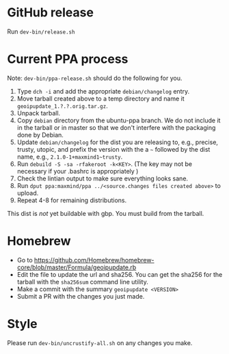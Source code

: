 # GitHub release

Run `dev-bin/release.sh`


# Current PPA process

Note: `dev-bin/ppa-release.sh` should do the following for you.

1. Type `dch -i` and add the appropriate `debian/changelog` entry.
2. Move tarball created above to a temp directory and
   name it `geoipupdate_1.?.?.orig.tar.gz`.
3. Unpack tarball.
4. Copy `debian` directory from the ubuntu-ppa branch. We do not include
   it in the tarball or in master so that we don't interfere with the
   packaging done by Debian.
5. Update `debian/changelog` for the dist you are releasing to, e.g.,
   precise, trusty, utopic, and prefix the version with the a `~` followed
   by the dist name, e.g., `2.1.0-1+maxmind1~trusty`.
6. Run `debuild -S -sa -rfakeroot -k<KEY>`. (The key may not be necessary
   if your .bashrc is appropriately )
7. Check the lintian output to make sure everything looks sane.
8. Run `dput ppa:maxmind/ppa ../<source.changes files created above>` to
   upload.
9. Repeat 4-8 for remaining distributions.

This dist is _not_ yet buildable with gbp. You must build from the tarball.


# Homebrew

* Go to https://github.com/Homebrew/homebrew-core/blob/master/Formula/geoipupdate.rb
* Edit the file to update the url and sha256. You can get the sha256 for the
  tarball with the `sha256sum` command line utility.
* Make a commit with the summary `geoipupdate <VERSION>`
* Submit a PR with the changes you just made.


# Style
Please run `dev-bin/uncrustify-all.sh` on any changes you make.

